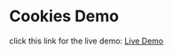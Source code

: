 # Cookies Demo
 click this link for the live demo: [Live Demo](https://nnifemi.github.io/cookies/)


